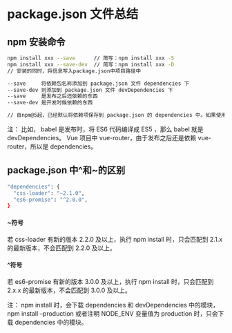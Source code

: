 # package.json 文件总结

## npm 安装命令

```bash
npm install xxx --save      // 简写：npm install xxx -S
npm install xxx --save-dev  // 简写：npm install xxx -D
// 安装的同时，将信息写入package.json中项目路径中

--save     将依赖包名称添加到 package.json 文件 dependencies 下
--save-dev 则添加到 package.json 文件 devDependencies 下
--save     是发布之后还依赖的东西
--save-dev 是开发时候依赖的东西

// 自npm@5起，已经默认将依赖项保存到 package.json 的 dependencies 中。如果使用的是npm@5或更高版本，可以省略-S参数。
```

注：
比如， babel 是发布时，将 ES6 代码编译成 ES5 ，那么 babel 就是 devDependencies。
Vue 项目中 vue-router，由于发布之后还是依赖 vue-router，所以是 dependencies。

## package.json 中^和~的区别

```bash
"dependencies": {
  "css-loader": "~2.1.0",
  "es6-promise": "^2.0.0",
}
```

#### ~符号

若 css-loader 有新的版本 2.2.0 及以上，执行 npm install 时，只会匹配到 2.1.x 的最新版本，不会匹配到 2.2.0 及以上。

#### ^符号

若 es6-promise 有新的版本 3.0.0 及以上，执行 npm install 时，只会匹配到 2.x.x 的最新版本，不会匹配到 3.0.0 及以上。

注：
npm install 时，会下载 dependencies 和 devDependencies 中的模块，
npm install –production 或者注明 NODE_ENV 变量值为 production 时，只会下载 dependencies 中的模块。
